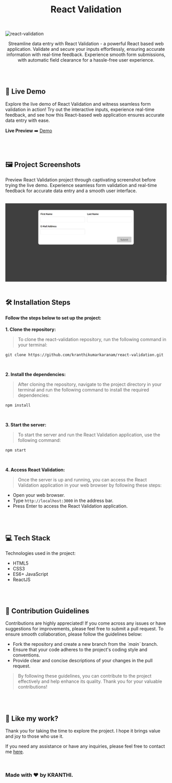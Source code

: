 <h1 align="center" id="title">React Validation</h1>

<br>

![react-validation](https://socialify.git.ci/kranthikumarkaranam/react-validation/image?description=1&font=Jost&logo=https%3A%2F%2Fraw.githubusercontent.com%2Fkranthikumarkaranam%2FASSETS%2Fc3b51e9b1acdccca1e8daf0736ecb5832fbab787%2FReactJS.svg&name=1&owner=1&theme=Auto)

<p align="center" id="description" >Streamline data entry with React Validation - a powerful React based web application. Validate and secure your inputs effortlessly, ensuring accurate information with real-time feedback. Experience smooth form submissions, with automatic field clearance for a hassle-free user experience.</p>

<br>
<br>

<h2>🚀 Live Demo</h2>

<p>Explore the live demo of React Validation and witness seamless form validation in action! Try out the interactive inputs, experience real-time feedback, and see how this React-based web application ensures accurate data entry with ease.</p>

**Live Preview** ➡️ [Demo](https://kranthikumarkaranam.github.io/react-validation/)

<br>
<br>

<h2>🖼️ Project Screenshots</h2>

<p>Preview React Validation project through captivating screenshot before trying the live demo. Experience seamless form validation and real-time feedback for accurate data entry and a smooth user interface.</p>

<br>

<img src="https://raw.githubusercontent.com/kranthikumarkaranam/react-validation/main/React-Validation.png" alt="project-screenshot" width="auto" height="auto">
  
<br>
<br>

<h2>🛠️ Installation Steps</h2>
<h4>Follow the steps below to set up the project:</h4>

<p style="font-weight: bold;">1. Clone the repository:</p>

> To clone the react-validation repository, run the following command in your terminal:

```
git clone https://github.com/kranthikumarkaranam/react-validation.git
```

<br>

<p style="font-weight: bold;">2. Install the dependencies:</p>

> After cloning the repository, navigate to the project directory in your terminal and run the following command to install the required dependencies:

```
npm install
```

<br>

<p style="font-weight: bold;">3. Start the server:</p>

> To start the server and run the React Validation application, use the following command:


```
npm start
```

<br>

<p style="font-weight: bold;">4. Access React Validation:</p>

> Once the server is up and running, you can access the React Validation application in your web browser by following these steps:

* Open your web browser.
* Type `http://localhost:3000` in the address bar.
* Press Enter to access the React Validation application.

<br>
<br>


<h2>💻 Tech Stack</h2>

Technologies used in the project:

* HTML5
* CSS3
* ES6+ JavaScript
* ReactJS

<br>
<br>

<h2>🍰 Contribution Guidelines</h2>

Contributions are highly appreciated! If you come across any issues or have suggestions for improvements, please feel free to submit a pull request. To ensure smooth collaboration, please follow the guidelines below:

* Fork the repository and create a new branch from the _\`main\`_ branch.
* Ensure that your code adheres to the project's coding style and conventions.
* Provide clear and concise descriptions of your changes in the pull request.

> By following these guidelines, you can contribute to the project effectively and help enhance its quality. Thank you for your valuable contributions!

<br>
<br>

<h2>💖 Like my work?</h2>

<P>Thank you for taking the time to explore the project. I hope it brings value and joy to those who use it.</P>

<p>If you need any assistance or have any inquiries, please feel free to contact me <a href="mailto:2019271@iiitdmj.ac.in" target="_blank" rel="noopener noreferrer">here</a>.</p>

<br>

<h3>Made with ❤️ by KRANTHI.</h3>

<br>
